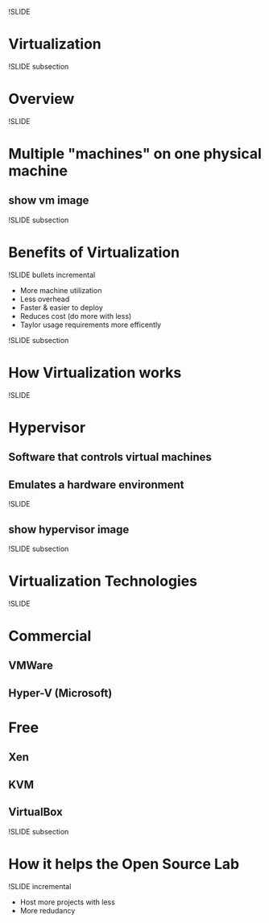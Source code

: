 !SLIDE

# Virtualization #

!SLIDE subsection

# Overview #

!SLIDE

# Multiple "machines" on one physical machine #

## show vm image ##

!SLIDE subsection

# Benefits of Virtualization #

!SLIDE bullets incremental

* More machine utilization
* Less overhead
* Faster & easier to deploy
* Reduces cost (do more with less)
* Taylor usage requirements more efficently

!SLIDE subsection

# How Virtualization works #

!SLIDE

# Hypervisor #
## Software that controls virtual machines ##
## Emulates a hardware environment ##

!SLIDE 

## show hypervisor image ##

!SLIDE subsection

# Virtualization Technologies #

!SLIDE

# Commercial #
## VMWare ##
## Hyper-V (Microsoft) ##
# Free #
## Xen ##
## KVM ##
## VirtualBox ##

!SLIDE subsection

# How it helps the Open Source Lab #

!SLIDE incremental

* Host more projects with less
* More redudancy

